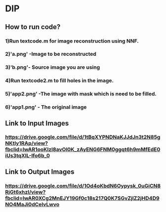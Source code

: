 # DIP
## How to run code?
### 1)Run textcode.m for image reconstruction using NNF. 
### 2)'a.png' -Image to be reconstructed 
### 3)'b.png'- Source image you are using
### 4)Run textcode2.m to fill holes in the image.
### 5)'app2.png' -The image with mask which is need to be filled.
### 6)'app1.png' - The original image  
## Link to Input Images
### https://drive.google.com/file/d/1tBqXYPNDNaKJJdJn3t2N85gNKtly1RAp/view?fbclid=IwAR1ooKlzI8avOl0K_zAyENG6FNM0ggqt6h9mMfEdE0iUs3tqXIL-Ifo6b_0
## Link to Output Images
### https://drive.google.com/file/d/1Od4oKbdN6Oypysk_0uGiCN8RjGt6xhzI/view?fbclid=IwAR0XCg2MnEJY19Gf0c18s217Q0K7SGvZjlZ2jHD4D9NO4MaJi0dCeIvLwvo

